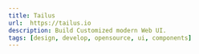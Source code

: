 ```yaml
---
title: Tailus
url:  https://tailus.io
description: Build Customized modern Web UI.
tags: [design, develop, opensource, ui, components]
---
```

